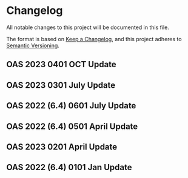 # Changelog
All notable changes to this project will be documented in this file.

The format is based on [Keep a Changelog](https://keepachangelog.com/en/1.0.0/),
and this project adheres to [Semantic Versioning](https://semver.org/spec/v2.0.0.html).

## OAS 2023 0401 OCT Update

## OAS 2023 0301 July Update

## OAS 2022 (6.4) 0601 July Update

## OAS 2022 (6.4) 0501 April Update

## OAS 2023 0201 April Update

## OAS 2022 (6.4) 0101 Jan Update 
